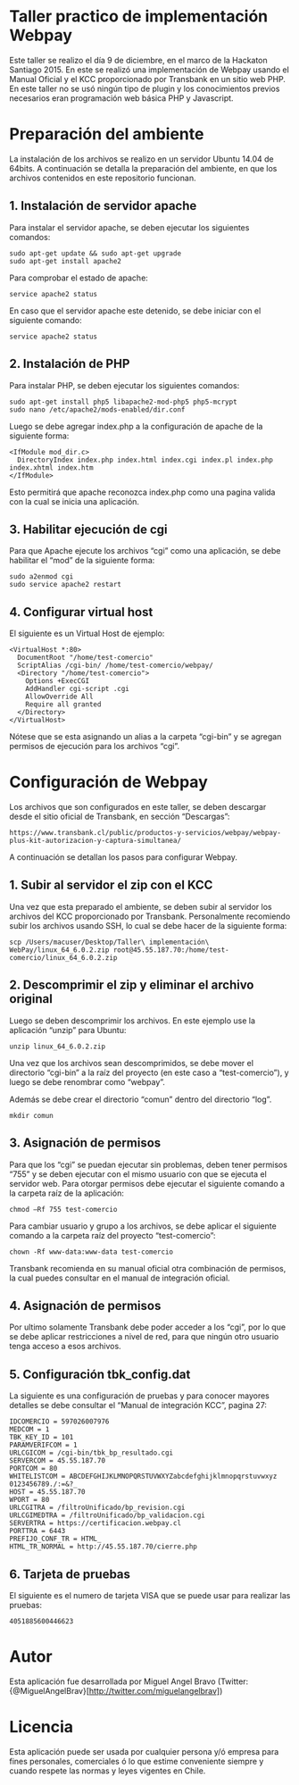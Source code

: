 # Taller practico de implementación Webpay
Este taller se realizo el día 9 de diciembre, en el marco de la Hackaton Santiago 2015. En este se realizó una implementación de Webpay usando el Manual Oficial y el KCC proporcionado por Transbank en un sitio web PHP. En este taller no se usó ningún tipo de plugin y los conocimientos previos necesarios eran programación web básica PHP y Javascript.

# Preparación del ambiente
La instalación de los archivos se realizo en un servidor Ubuntu 14.04 de 64bits. A continuación se detalla la preparación del ambiente, en que los archivos contenidos en este repositorio funcionan.

## 1. Instalación de servidor apache
Para instalar el servidor apache, se deben ejecutar los siguientes comandos:
```
sudo apt-get update && sudo apt-get upgrade
sudo apt-get install apache2
```
Para comprobar el estado de apache:
```
service apache2 status
```
En caso que el servidor apache este detenido, se debe iniciar con el siguiente comando:
```
service apache2 status
```


## 2. Instalación de PHP
Para instalar PHP, se deben ejecutar los siguientes comandos:
```
sudo apt-get install php5 libapache2-mod-php5 php5-mcrypt
sudo nano /etc/apache2/mods-enabled/dir.conf
```
Luego se debe agregar index.php a la configuración de apache de la siguiente forma:
```
<IfModule mod_dir.c>
  DirectoryIndex index.php index.html index.cgi index.pl index.php index.xhtml index.htm
</IfModule>
```
Esto permitirá que apache reconozca index.php como una pagina valida con la cual se inicia una aplicación.


## 3. Habilitar ejecución de cgi
Para que Apache ejecute los archivos “cgi” como una aplicación, se debe habilitar el “mod” de la siguiente forma:
```
sudo a2enmod cgi
sudo service apache2 restart
```


## 4. Configurar virtual host
El siguiente es un Virtual Host de ejemplo:
```
<VirtualHost *:80>
  DocumentRoot "/home/test-comercio"
  ScriptAlias /cgi-bin/ /home/test-comercio/webpay/
  <Directory "/home/test-comercio">
    Options +ExecCGI
    AddHandler cgi-script .cgi
    AllowOverride All
    Require all granted
  </Directory>
</VirtualHost>
```
Nótese que se esta asignando un alias a la carpeta “cgi-bin” y se agregan permisos de ejecución para los archivos “cgi”.


# Configuración de Webpay
Los archivos que son configurados en este taller, se deben descargar desde el sitio oficial de Transbank, en sección “Descargas”:
```
https://www.transbank.cl/public/productos-y-servicios/webpay/webpay-plus-kit-autorizacion-y-captura-simultanea/
```
A continuación se detallan los pasos para configurar Webpay.


## 1. Subir al servidor el zip con el KCC
Una vez que esta preparado el ambiente, se deben subir al servidor los archivos del KCC proporcionado por Transbank. Personalmente recomiendo subir los archivos usando SSH, lo cual se debe hacer de la siguiente forma:
```
scp /Users/macuser/Desktop/Taller\ implementación\ WebPay/linux_64_6.0.2.zip root@45.55.187.70:/home/test-comercio/linux_64_6.0.2.zip
```


## 2. Descomprimir el zip y eliminar el archivo original
Luego se deben descomprimir los archivos. En este ejemplo use la aplicación “unzip” para Ubuntu:
```
unzip linux_64_6.0.2.zip
```
Una vez que los archivos sean descomprimidos, se debe mover el directorio “cgi-bin” a la raíz del proyecto (en este caso a “test-comercio”), y luego se debe renombrar como “webpay”.

Además se debe crear el directorio “comun” dentro del directorio “log”.
```
mkdir comun
```


## 3. Asignación de permisos
Para que los “cgi” se puedan ejecutar sin problemas, deben tener permisos “755” y se deben ejecutar con el mismo usuario con que se ejecuta el servidor web. Para otorgar permisos debe ejecutar el siguiente comando a la carpeta raíz de la aplicación:
```
chmod –Rf 755 test-comercio
```
Para cambiar usuario y grupo a los archivos, se debe aplicar el siguiente comando a la carpeta raíz del proyecto “test-comercio”:
```
chown -Rf www-data:www-data test-comercio
```
Transbank recomienda en su manual oficial otra combinación de permisos, la cual puedes consultar en el manual de integración oficial.


## 4. Asignación de permisos
Por ultimo solamente Transbank debe poder acceder a los “cgi”, por lo que se debe aplicar restricciones a nivel de red, para que ningún otro usuario tenga acceso a esos archivos.


## 5. Configuración tbk_config.dat
La siguiente es una configuración de pruebas y para conocer mayores detalles se debe consultar el “Manual de integración KCC”, pagina 27:
```
IDCOMERCIO = 597026007976
MEDCOM = 1
TBK_KEY_ID = 101
PARAMVERIFCOM = 1
URLCGICOM = /cgi-bin/tbk_bp_resultado.cgi
SERVERCOM = 45.55.187.70
PORTCOM = 80
WHITELISTCOM = ABCDEFGHIJKLMNOPQRSTUVWXYZabcdefghijklmnopqrstuvwxyz 0123456789./:=&?_
HOST = 45.55.187.70
WPORT = 80
URLCGITRA = /filtroUnificado/bp_revision.cgi
URLCGIMEDTRA = /filtroUnificado/bp_validacion.cgi
SERVERTRA = https://certificacion.webpay.cl
PORTTRA = 6443
PREFIJO_CONF_TR = HTML_
HTML_TR_NORMAL = http://45.55.187.70/cierre.php
```


## 6. Tarjeta de pruebas
El siguiente es el numero de tarjeta VISA que se puede usar para realizar las pruebas:
```
4051885600446623
```


# Autor
Esta aplicación fue desarrollada por Miguel Angel Bravo (Twitter: {@MiguelAngelBrav}[http://twitter.com/miguelangelbrav])


# Licencia
Esta aplicación puede ser usada por cualquier persona y/ó empresa para fines personales, comerciales ó lo que estime conveniente
siempre y cuando respete las normas y leyes vigentes en Chile.

